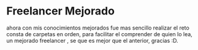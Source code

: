 # Freelancer Mejorado
ahora con mis conocimientos mejorados fue mas sencillo realizar el reto
consta de carpetas en orden, para facilitar el comprender de quien lo lea, 
un mejorado freelancer , se que es mejor que el anterior, gracias :D.

